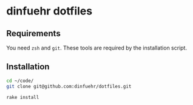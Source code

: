 # dinfuehr dotfiles

## Requirements
You need `zsh` and `git`. These tools are required by the installation script.

## Installation

```sh
cd ~/code/
git clone git@github.com:dinfuehr/dotfiles.git

rake install
```
